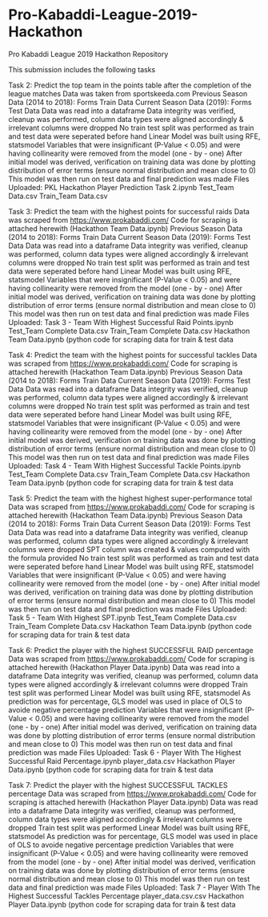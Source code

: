 # Pro-Kabaddi-League-2019-Hackathon
Pro Kabaddi League 2019 Hackathon Repository

This submission includes the following tasks

Task 2: Predict the top team in the points table after the completion of the league matches
Data was taken from sportskeeda.com 
Previous Season Data (2014 to 2018): Forms Train Data
Current Season Data (2019): Forms Test Data
Data was read into a dataframe
Data integrity was verified, cleanup was performed, column data types were aligned accordingly & irrelevant columns were dropped
No train test split was performed as train and test data were seperated before hand
Linear Model was built using RFE, statsmodel
Variables that were insignificant (P-Value < 0.05) and were having collinearity were removed from the model (one - by - one)
After initial model was derived, verification on training data was done by plotting distribution of error terms (ensure normal distribution and mean close to 0)
This model was then run on test data and final prediction was made
Files Uploaded: 
  PKL Hackathon Player Prediction Task 2.ipynb
  Test_Team Data.csv
  Train_Team Data.csv

Task 3: Predict the team with the highest points for successful raids
Data was scraped from https://www.prokabaddi.com/
Code for scraping is attached herewith (Hackathon Team Data.ipynb)
Previous Season Data (2014 to 2018): Forms Train Data
Current Season Data (2019): Forms Test Data
Data was read into a dataframe
Data integrity was verified, cleanup was performed, column data types were aligned accordingly & irrelevant columns were dropped
No train test split was performed as train and test data were seperated before hand
Linear Model was built using RFE, statsmodel
Variables that were insignificant (P-Value < 0.05) and were having collinearity were removed from the model (one - by - one)
After initial model was derived, verification on training data was done by plotting distribution of error terms (ensure normal distribution and mean close to 0)
This model was then run on test data and final prediction was made
Files Uploaded:
  Task 3 - Team With Highest Successful Raid Points.ipynb
  Test_Team Complete Data.csv
  Train_Team Complete Data.csv
  Hackathon Team Data.ipynb (python code for scraping data for train & test data
  
Task 4: Predict the team with the highest points for successful tackles 
Data was scraped from https://www.prokabaddi.com/
Code for scraping is attached herewith (Hackathon Team Data.ipynb)
Previous Season Data (2014 to 2018): Forms Train Data
Current Season Data (2019): Forms Test Data
Data was read into a dataframe
Data integrity was verified, cleanup was performed, column data types were aligned accordingly & irrelevant columns were dropped
No train test split was performed as train and test data were seperated before hand
Linear Model was built using RFE, statsmodel
Variables that were insignificant (P-Value < 0.05) and were having collinearity were removed from the model (one - by - one)
After initial model was derived, verification on training data was done by plotting distribution of error terms (ensure normal distribution and mean close to 0)
This model was then run on test data and final prediction was made
Files Uploaded:
  Task 4 - Team With Highest Successful Tackle Points.ipynb
  Test_Team Complete Data.csv
  Train_Team Complete Data.csv
  Hackathon Team Data.ipynb (python code for scraping data for train & test data
  
Task 5: Predict the team with the highest highest super-performance total
Data was scraped from https://www.prokabaddi.com/
Code for scraping is attached herewith (Hackathon Team Data.ipynb)
Previous Season Data (2014 to 2018): Forms Train Data
Current Season Data (2019): Forms Test Data
Data was read into a dataframe
Data integrity was verified, cleanup was performed, column data types were aligned accordingly & irrelevant columns were dropped
SPT column was created & values computed with the formula provided
No train test split was performed as train and test data were seperated before hand
Linear Model was built using RFE, statsmodel
Variables that were insignificant (P-Value < 0.05) and were having collinearity were removed from the model (one - by - one)
After initial model was derived, verification on training data was done by plotting distribution of error terms (ensure normal distribution and mean close to 0)
This model was then run on test data and final prediction was made
Files Uploaded:
  Task 5 - Team With Highest SPT.ipynb
  Test_Team Complete Data.csv
  Train_Team Complete Data.csv
  Hackathon Team Data.ipynb (python code for scraping data for train & test data
  
Task 6: Predict the player with the highest SUCCESSFUL RAID percentage
Data was scraped from https://www.prokabaddi.com/
Code for scraping is attached herewith (Hackathon Player Data.ipynb)
Data was read into a dataframe
Data integrity was verified, cleanup was performed, column data types were aligned accordingly & irrelevant columns were dropped
Train test split was performed
Linear Model was built using RFE, statsmodel
As prediction was for percentage, GLS model was used in place of OLS to avoide negative percentage prediction
Variables that were insignificant (P-Value < 0.05) and were having collinearity were removed from the model (one - by - one)
After initial model was derived, verification on training data was done by plotting distribution of error terms (ensure normal distribution and mean close to 0)
This model was then run on test data and final prediction was made
Files Uploaded:
  Task 6 - Player With The Highest Successful Raid Percentage.ipynb
  player_data.csv
  Hackathon Player Data.ipynb (python code for scraping data for train & test data
  
Task 7: Predict the player with the highest SUCCESSFUL TACKLES percentage
Data was scraped from https://www.prokabaddi.com/
Code for scraping is attached herewith (Hackathon Player Data.ipynb)
Data was read into a dataframe
Data integrity was verified, cleanup was performed, column data types were aligned accordingly & irrelevant columns were dropped
Train test split was performed
Linear Model was built using RFE, statsmodel
As prediction was for percentage, GLS model was used in place of OLS to avoide negative percentage prediction
Variables that were insignificant (P-Value < 0.05) and were having collinearity were removed from the model (one - by - one)
After initial model was derived, verification on training data was done by plotting distribution of error terms (ensure normal distribution and mean close to 0)
This model was then run on test data and final prediction was made
Files Uploaded:
  Task 7 - Player With The Highest Successful Tackles Percentage
  player_data.csv.csv
  Hackathon Player Data.ipynb (python code for scraping data for train & test data
